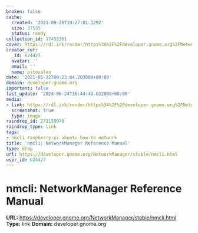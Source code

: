 ```yaml
---
broken: false
cache:
  created: '2021-09-20T19:27:01.129Z'
  size: 37535
  status: ready
collection_id: 17452361
cover: https://rdl.ink/render/https%3A%2F%2Fdeveloper.gnome.org%2FNetworkManager%2Fstable%2Fnmcli.html
creator_ref:
  _id: 624427
  avatar: ''
  email: ''
  name: pitosalas
date: '2021-05-22T00:23:04.203000+00:00'
domain: developer.gnome.org
important: false
last_update: '2024-06-24T16:44:43.032000+00:00'
media:
- link: https://rdl.ink/render/https%3A%2F%2Fdeveloper.gnome.org%2FNetworkManager%2Fstable%2Fnmcli.html
  screenshot: true
  type: image
raindrop_id: 271159970
raindrop_type: link
tags:
- nmcli raspberry-pi ubuntu how-to network
title: 'nmcli: NetworkManager Reference Manual'
type: drop
url: https://developer.gnome.org/NetworkManager/stable/nmcli.html
user_id: 624427
---
```


# nmcli: NetworkManager Reference Manual

**URL:** https://developer.gnome.org/NetworkManager/stable/nmcli.html
**Type:** link
**Domain:** developer.gnome.org
